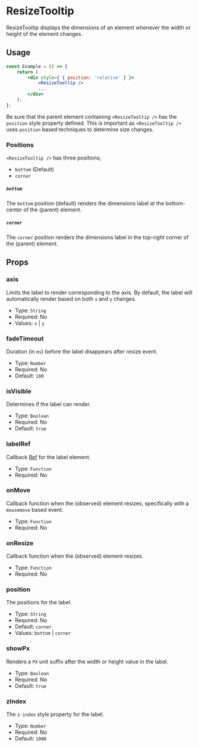 # ResizeTooltip

ResizeTooltip displays the dimensions of an element whenever the width or height of the element changes.

## Usage

```jsx
const Example = () => {
	return (
		<div style={ { position: 'relative' } }>
			<ResizeTooltip />
			...
		</div>
	);
};
```

Be sure that the parent element containing `<ResizeTooltip />` has the `position` style property defined. This is important as `<ResizeTooltip />` uses `position` based techniques to determine size changes.

### Positions

`<ResizeTooltip />` has three positions;

-   `bottom` (Default)
-   `corner`

##### `bottom`

The `bottom` position (default) renders the dimensions label at the bottom-center of the (parent) element.

##### `corner`

The `corner` position renders the dimensions label in the top-right corner of the (parent) element.

## Props

### axis

Limits the label to render corresponding to the axis. By default, the label will automatically render based on both `x` and `y` changes.

-   Type: `String`
-   Required: No
-   Values: `x` | `y`

### fadeTimeout

Duration (in `ms`) before the label disappears after resize event.

-   Type: `Number`
-   Required: No
-   Default: `180`

### isVisible

Determines if the label can render.

-   Type: `Boolean`
-   Required: No
-   Default: `true`

### labelRef

Callback [Ref](https://reactjs.org/docs/forwarding-refs.html) for the label element.

-   Type: `Function`
-   Required: No

### onMove

Callback function when the (observed) element resizes, specifically with a `mousemove` based event.

-   Type: `Function`
-   Required: No

### onResize

Callback function when the (observed) element resizes.

-   Type: `Function`
-   Required: No

### position

The positions for the label.

-   Type: `String`
-   Required: No
-   Default: `corner`
-   Values: `bottom` | `corner`

### showPx

Renders a `PX` unit suffix after the width or height value in the label.

-   Type: `Boolean`
-   Required: No
-   Default: `true`

### zIndex

The `z-index` style property for the label.

-   Type: `Number`
-   Required: No
-   Default: `1000`
